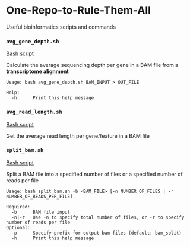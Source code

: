 # One-Repo-to-Rule-Them-All
Useful bioinformatics scripts and commands

### ```avg_gene_depth.sh```
[Bash script](avg_gene_depth.sh)

Calculate the average sequencing depth per gene in a BAM file from a **transcriptome alignment**
```
Usage: bash avg_gene_depth.sh BAM_INPUT > OUT_FILE

Help:
  -h      Print this help message
```

### ```avg_read_length.sh```
[Bash script](avg_read_length.sh)

Get the average read length per gene/feature in a BAM file

### ```split_bam.sh```
[Bash script](split_bam.sh)

Split a BAM file into a specified number of files or a specified number of reads per file
```
Usage: bash split_bam.sh -b <BAM_FILE> [-n NUMBER_OF_FILES | -r NUMBER_OF_READS_PER_FILE]

Required:
  -b      BAM file input
  -n|-r   Use -n to specify total number of files, or -r to specify number of reads per file
Optional:
  -p      Specify prefix for output bam files (default: bam_split)
  -h      Print this help message
```
